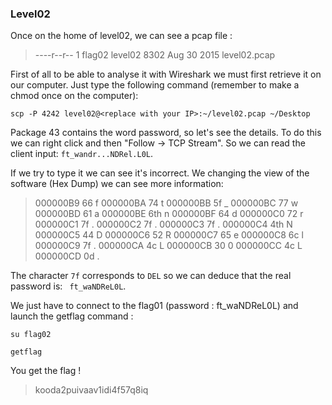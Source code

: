 ### Level02
Once on the home of level02, we can see a pcap file :

> ----r--r-- 1 flag02 level02 8302 Aug 30 2015 level02.pcap

First of all to be able to analyse it with Wireshark we must first retrieve it on our computer. Just type the following command (remember to make a chmod once on the computer):

`scp -P 4242 level02@<replace with your IP>:~/level02.pcap ~/Desktop`

Package 43 contains the word password, so let's see the details. To do this we can right click and then "Follow -> TCP Stream". So we can read the client input: `ft_wandr...NDRel.L0L`.

If we try to type it we can see it's incorrect. We changing the view of the software (Hex Dump) we can see more information:

> 000000B9 66 f
000000BA 74 t
000000BB 5f _
000000BC 77 w
000000BD 61 a
000000BE 6th n
000000BF 64 d
000000C0 72 r
000000C1 7f .
000000C2 7f .
000000C3 7f .
000000C4 4th N
000000C5 44 D
000000C6 52 R
000000C7 65 e
000000C8 6c l
000000C9 7f .
000000CA 4c L
000000CB 30 0
000000CC 4c L
000000CD 0d .

The character `7f` corresponds to `DEL` so we can deduce that the real password is: ` ft_waNDReL0L`.

We just have to connect to the flag01 (password : ft_waNDReL0L) and launch the getflag command :

`su flag02`

`getflag`

You get the flag ! 
> kooda2puivaav1idi4f57q8iq

